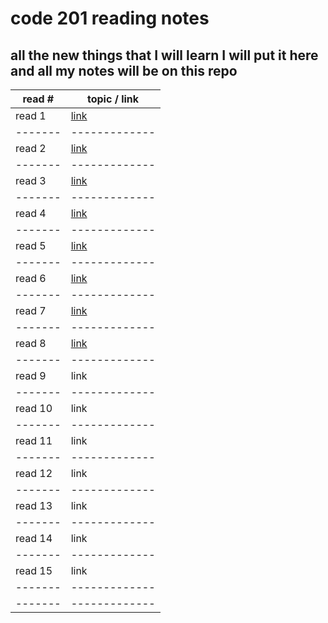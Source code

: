 # code 201 reading notes
## all the new things that I will learn I will put it here and all my notes will be on this repo 

read # | topic / link
-------|-------------
read 1 | [link](https://ragadnajjar.github.io/reading-notes/class-01) 
-------|-------------
read 2 | [link](https://ragadnajjar.github.io/reading-notes/class-02)
-------|-------------
read 3 | [link](https://ragadnajjar.github.io/reading-notes/read3)
-------|-------------
read 4 | [link](https://ragadnajjar.github.io/reading-notes/READ4.README)
-------|-------------
read 5 | [link](https://ragadnajjar.github.io/reading-notes/read5) 
-------|-------------
read 6 | [link](https://ragadnajjar.github.io/reading-notes/class-06)
-------|-------------
read 7 | [link](https://ragadnajjar.github.io/reading-notes/class-07)
-------|-------------
read 8 |[link](https://ragadnajjar.github.io/reading-notes/class-08)
-------|-------------
read 9 | link
-------|-------------
read 10| link
-------|-------------
read 11| link 
-------|-------------
read 12| link 
-------|-------------
read 13| link 
-------|-------------
read 14| link 
-------|-------------
read 15| link 
-------|-------------
-------|-------------
